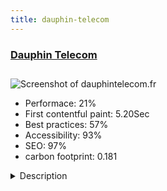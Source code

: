```yaml
---
title: dauphin-telecom
---
```


<div style="height: 3rem">
  <a href="http://dauphintelecom.fr/"><h3>Dauphin Telecom</h3></a>
</div>
<img loading="lazy" src="/images/thumbs/dauphintelecom.fr.jpg" alt="Screenshot of dauphintelecom.fr" />
<ul>
  <li>Performace: 21%</li>
  <li>
    First contentful paint:
    5.20Sec
  </li>
  <li>Best practices: 57%</li>
  <li>Accessibility: 93%</li>
  <li>SEO: 97%</li>
  <li>carbon footprint: 0.181</li>
</ul>
<details>
  <summary>Description</summary>
  <p>Dauphin Telecom is one of the main internet / phone / mobile / TV provider of the Caribbean (Saint-Martin, Guadeloupe, Martinique, Guyane).
This website is dedicated to individuals.Dauphin Telecom, as one of the major telecommunication providers of the French Caribbean needed a brand new website, with a fresh and modern design as well as a responsive display.
They contacted IDIMweb to build their new main website. As it's a brand, the full design was provided in .PSD file.</p>
</details>


